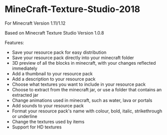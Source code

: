# MineCraft-Texture-Studio-2018
For Minecraft Version 1.11/1.12

Based on Minecraft Texture Studio Version 1.0.8

Features:

- Save your resource pack for easy distribution
- Save your resource pack directly into your minecraft folder
- 3D preview of all the blocks in minecraft, with your changes reflected immediately
- Add a thumbnail to your resource pack
- Add a description to your resource pack
- Choose what textures you want to include in your resource pack
- Choose to extract from the minecraft jar, or use a folder that contains an extracted jar
- Change animations used in minecraft, such as water, lava or portals
- Add sounds to your resource pack
- Format your resource pack's name with colour, bold, italic, strikethrough or underline
- Change the textures used by items
- Support for HD textures
